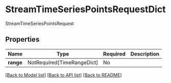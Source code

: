 # StreamTimeSeriesPointsRequestDict

StreamTimeSeriesPointsRequest

## Properties
| Name | Type | Required | Description |
| ------------ | ------------- | ------------- | ------------- |
**range** | NotRequired[TimeRangeDict] | No |  |


[[Back to Model list]](../../../README.md#models-v2-link) [[Back to API list]](../../../README.md#apis-v2-link) [[Back to README]](../../../README.md)
